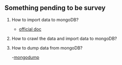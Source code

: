 ## Something pending to be survey

1. How to import data to mongoDB?
    
    - [official doc](http://docs.mongodb.org/manual/reference/program/mongoimport/#bin.mongoimport)

2. How to crawl the data and import data to mongoDB?


3. How to dump data from mongoDB?

    -[mongodump](http://docs.mongodb.org/manual/reference/program/mongodump/#bin.mongodump)

    